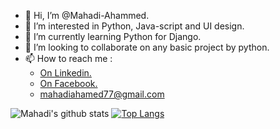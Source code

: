 - 👋 Hi, I’m @Mahadi-Ahammed.
- 👀 I’m interested in Python, Java-script and UI design.
- 🌱 I’m currently learning Python for Django.
- 💞️ I’m looking to collaborate on any basic project by python.
- 📫 How to reach me :
  - [On Linkedin.](https://www.linkedin.com/in/mahadi-ahammed-b5b60a169/)
  - [On Facebook.](https://www.facebook.com/code.pii/)
  - [mahadiahamed77@gmail.com](mailto:mahadiahamed77@gmail.com)

![Mahadi's github stats](https://github-readme-stats.vercel.app/api?username=Mahadi-Ahammed&count_private=true&show_icons=true&theme=blueberry&include_all_commits=true)
[![Top Langs](https://github-readme-stats.vercel.app/api/top-langs/?username=Mahadi-Ahammed&layout=compact&show_icons=true&theme=blueberry&include_all_commits=true&langs_count=8)](https://github.com/Mahadi-Ahammed/github-readme-stats)


<!---
Mahadi-Ahammed/Mahadi-Ahammed is a ✨ special ✨ repository because its `README.md` (this file) appears on your GitHub profile.
You can click the Preview link to take a look at your changes.
--->
